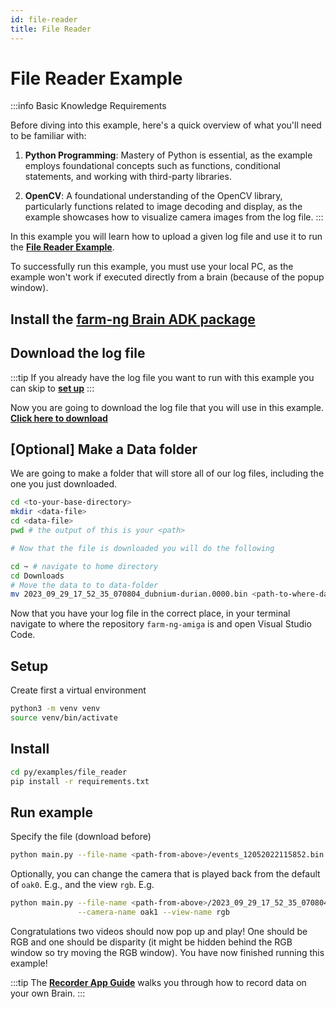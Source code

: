 ```yaml
---
id: file-reader
title: File Reader
---
```


# File Reader Example

:::info Basic Knowledge Requirements

Before diving into this example, here's a quick overview of what you'll need to be familiar with:

1. **Python Programming**: Mastery of Python is essential, as the example employs foundational
concepts such as functions, conditional statements, and working with third-party libraries.

2. **OpenCV**: A foundational understanding of the OpenCV library, particularly functions related to
image decoding and display, as the example showcases how to visualize camera images from the log file.
:::

In this example you will learn how to upload a given log file and
use it to run the
[**File Reader Example**](https://github.com/farm-ng/farm-ng-amiga/tree/main/py/examples/file_reader/main.py).

To successfully run this example, you must use your local PC, as the example won't
work if executed directly from a brain (because of the popup window).

## Install the [farm-ng Brain ADK package](/docs/brain/brain-install)

## Download the log file

:::tip
If you already have the log file you want to run with this
example you can skip to [**set up**](#setup)
:::

Now you are going to download the log file that you will use in
this example.
[**Click here to download**](https://farm-ng-dev-auto-plot-mvp.s3.us-west-2.amazonaws.com/datasets/examples_log_file/2023_09_29_17_52_35_070804_dubnium-durian.0000.bin)

## [Optional] Make a Data folder

We are going to make a folder that will store all of our log
files, including the one you just downloaded.

```bash
cd <to-your-base-directory>
mkdir <data-file>
cd <data-file>
pwd # the output of this is your <path>

# Now that the file is downloaded you will do the following

cd ~ # navigate to home directory
cd Downloads
# Move the data to to data-folder
mv 2023_09_29_17_52_35_070804_dubnium-durian.0000.bin <path-to-where-data-file-is-above>
```

 Now that you have your log file in the correct place, in your
 terminal navigate to where the repository `farm-ng-amiga` is and
 open Visual Studio Code.

## Setup

Create first a virtual environment

```bash
python3 -m venv venv
source venv/bin/activate
```

## Install

```bash
cd py/examples/file_reader
pip install -r requirements.txt
```

## Run example

Specify the file (download before)

```bash
python main.py --file-name <path-from-above>/events_12052022115852.bin
```

Optionally, you can change the camera that is played back from
the default of `oak0`. E.g., and the view `rgb`. E.g.

```bash
python main.py --file-name <path-from-above>/2023_09_29_17_52_35_070804_dubnium-durian.0000.bin \
               --camera-name oak1 --view-name rgb
```

Congratulations two videos should now pop up and play! One should
be RGB and one should be disparity (it might be hidden behind the
RGB window so try moving the RGB window). You have now finished
running this example!

:::tip
The **[Recorder App Guide](/docs/apps/recorder_app/)** walks you through how to record data on your
own Brain.
:::
